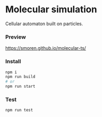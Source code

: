 # Molecular simulation

Cellular automaton built on particles.

### Preview

https://smoren.github.io/molecular-ts/

### Install

```bash
npm i
npm run build
# or
npm run start
```

### Test
```bash
npm run test
```
